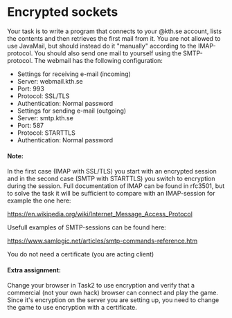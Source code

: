 # Encrypted sockets
Your task is to write a program that connects to your @kth.se account, lists the contents and then retrieves the first mail from it. You are not allowed to use JavaMail, but should instead do it "manually" according to the IMAP-protocol. You should also send one mail to yourself using the SMTP-protocol. The webmail has the following configuration:

* Settings for receiving e-mail (incoming)
* Server: webmail.kth.se
* Port: 993
* Protocol: SSL/TLS
* Authentication: Normal password
* Settings for sending e-mail (outgoing)
* Server: smtp.kth.se
* Port: 587
* Protocol: STARTTLS
* Authentication: Normal password

#### Note:

In the first case (IMAP with SSL/TLS) you start with an encrypted session and in the second case (SMTP with STARTTLS) you switch to encryption during the session.
Full documentation of IMAP can be found in rfc3501, but to solve the task it will be sufficient to compare with an IMAP-session for example the one here:

https://en.wikipedia.org/wiki/Internet_Message_Access_Protocol

Usefull examples of SMTP-sessions can be found here:

https://www.samlogic.net/articles/smtp-commands-reference.htm 

You do not need a certificate (you are acting client)

#### Extra assignment: 

Change your browser in Task2 to use encryption and verify that a commercial (not your own hack) browser can connect and play the game. Since it's encryption on the server you are setting up, you need to change the game to use encryption with a certificate.